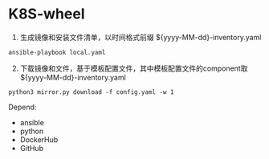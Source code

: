 # K8S-wheel
 1. 生成镜像和安装文件清单，以时间格式前缀 ${yyyy-MM-dd}-inventory.yaml
 
 ``` shell
 ansible-playbook local.yaml 
 ```
 2. 下载镜像和文件，基于模板配置文件，其中模板配置文件的component取${yyyy-MM-dd}-inventory.yaml
 ``` shell
 python3 mirror.py download -f config.yaml -w 1
 ```
 Depend:
  * ansible
  * python
  * DockerHub
  * GitHub
  
